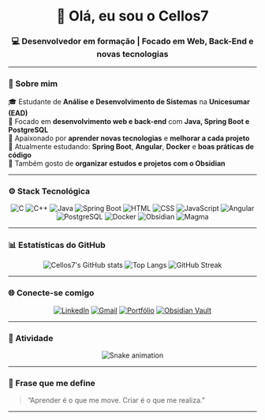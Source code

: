 <h1 align="center">👋 Olá, eu sou o Cellos7</h1>
<h3 align="center">💻 Desenvolvedor em formação | Focado em Web, Back-End e novas tecnologias</h3>

---

### 🧠 Sobre mim

🎓 Estudante de **Análise e Desenvolvimento de Sistemas** na **Unicesumar (EAD)**  
🚀 Focado em **desenvolvimento web e back-end** com **Java, Spring Boot e PostgreSQL**  
🐧 Apaixonado por **aprender novas tecnologias** e **melhorar a cada projeto**  
📘 Atualmente estudando: **Spring Boot**, **Angular**, **Docker** e **boas práticas de código**  
🧩 Também gosto de **organizar estudos e projetos com o Obsidian**

---

### ⚙️ Stack Tecnológica

<div align="center">

![C](https://img.shields.io/badge/C-00599C?style=for-the-badge&logo=c&logoColor=white)
![C++](https://img.shields.io/badge/C++-00599C?style=for-the-badge&logo=cplusplus&logoColor=white)
![Java](https://img.shields.io/badge/Java-ED8B00?style=for-the-badge&logo=openjdk&logoColor=white)
![Spring Boot](https://img.shields.io/badge/Spring_Boot-6DB33F?style=for-the-badge&logo=springboot&logoColor=white)
![HTML](https://img.shields.io/badge/HTML5-E34F26?style=for-the-badge&logo=html5&logoColor=white)
![CSS](https://img.shields.io/badge/CSS3-1572B6?style=for-the-badge&logo=css3&logoColor=white)
![JavaScript](https://img.shields.io/badge/JavaScript-F7DF1E?style=for-the-badge&logo=javascript&logoColor=black)
![Angular](https://img.shields.io/badge/Angular-DD0031?style=for-the-badge&logo=angular&logoColor=white)
![PostgreSQL](https://img.shields.io/badge/PostgreSQL-316192?style=for-the-badge&logo=postgresql&logoColor=white)
![Docker](https://img.shields.io/badge/Docker-2496ED?style=for-the-badge&logo=docker&logoColor=white)
![Obsidian](https://img.shields.io/badge/Obsidian-483699?style=for-the-badge&logo=obsidian&logoColor=white)
![Magma](https://img.shields.io/badge/Magma-F24E1E?style=for-the-badge&logoColor=white)

</div>

---

### 📊 Estatísticas do GitHub

<div align="center">

![Cellos7's GitHub stats](https://github-readme-stats.vercel.app/api?username=Cellos7&show_icons=true&theme=radical)
![Top Langs](https://github-readme-stats.vercel.app/api/top-langs/?username=Cellos7&layout=compact&theme=radical)
![GitHub Streak](https://streak-stats.demolab.com/?user=Cellos7&theme=radical)

</div>

---

### 🌐 Conecte-se comigo

<div align="center">

[![LinkedIn](https://img.shields.io/badge/LinkedIn-0077B5?style=for-the-badge&logo=linkedin&logoColor=white)](https://www.linkedin.com/in/)
[![Gmail](https://img.shields.io/badge/Gmail-D14836?style=for-the-badge&logo=gmail&logoColor=white)](mailto:)
[![Portfólio](https://img.shields.io/badge/Portfólio-000000?style=for-the-badge&logo=firefox&logoColor=white)]()
[![Obsidian Vault](https://img.shields.io/badge/Obsidian%20Notes-483699?style=for-the-badge&logo=obsidian&logoColor=white)]()

</div>

---

### 🐍 Atividade

<div align="center">

![Snake animation](https://github.com/Cellos7/Cellos7/blob/output/github-contribution-grid-snake.svg)

</div>

---

### 💬 Frase que me define

> “Aprender é o que me move. Criar é o que me realiza.”

---

